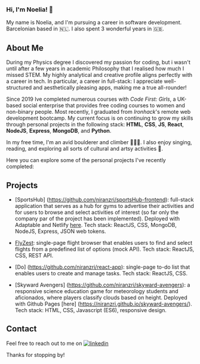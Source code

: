 ### Hi, I'm Noelia! 👋

My name is Noelia, and I'm pursuing a career in software development. 
Barcelonian based in 🇳🇱. I also spent 3 wonderful years in 🇬🇧. 

## About Me

During my Physics degree I discovered my passion for coding, but i wasn't until after a few years in academic Philosophy that I realised how much I missed STEM. 
My highly analytical and creative profile aligns perfectly with a career in tech. In particular, a career in full-stack: I appreciate well-structured and aesthetically pleasing apps, making me a true all-rounder!

Since 2019 Ive completed numerous courses with *Code First: Girls*, a UK-based social enterprise that provides free coding courses to women and non-binary people. Most recently, I graduated from *Ironhack*'s remote web development bootcamp. My current focus is on continuing to grow my skills through personal projects in the following stack: **HTML**, **CSS**, **JS**, **React**, **NodeJS**, **Express**, **MongoDB**, and **Python**.

In my free time, I'm an avid boulderer and climber 🧗🏻‍♀️. I also enjoy singing, reading, and exploring all sorts of cultural and artsy activities 🎨.

Here you can explore some of the personal projects I've recently completed:

## Projects

- [SportsHub] (https://github.com/niranzri/sportsHub-frontend): full-stack application that serves as a hub for gyms to advertise their activities and for users to browse and select activities of interest (so far only the company par of the project has been implemented). Deployed with Adaptable and Netlify [here](https://sports-hub-ironhack.netlify.app/). Tech stack: ReactJS, CSS, MongoDB, NodeJS, Express, JSON web tokens. 

- [FlyZest](https://github.com/niranzri/m2project-frontend): single-page flight browser that enables users to find and select flights from a predefined list of options (mock API). Tech stack: ReactJS, CSS, REST API.
  
- [Do] (https://github.com/niranzri/react-app): single-page to-do list that enables users to create and manage tasks. Tech stack: ReactJS, CSS. 

- [Skyward Avengers] (https://github.com/niranzri/skyward-avengers): a responsive science education game for meteorology students and aficionados, where players classify clouds based on height.
	Deployed with Github Pages [here] (https://niranzri.github.io/skyward-avengers/). Tech stack: HTML, CSS, Javascript (ES6), responsive design. 

## Contact

Feel free to reach out to me on [![linkedin](https://img.shields.io/badge/linkedin-0A66C2?style=for-the-badge&logo=linkedin&logoColor=white)](https://www.linkedin.com/in/niranzri)

Thanks for stopping by!
